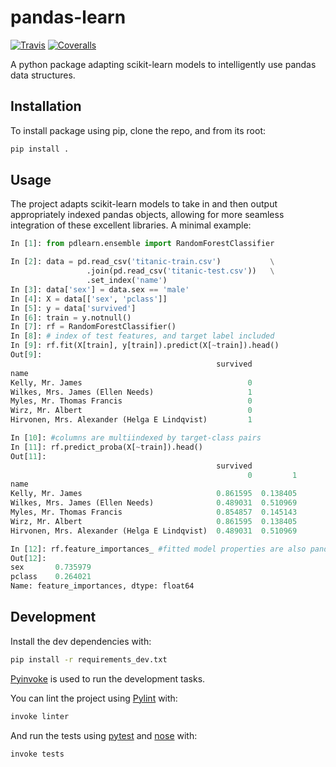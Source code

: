 # pandas-learn

[![Travis](https://img.shields.io/travis/richlewis42/pandas-learn.svg?style=flat-square)](https://travis-ci.org/richlewis42/pandas-learn) [![Coveralls](https://img.shields.io/coveralls/richlewis42/pandas-learn.svg?style=flat-square)](https://coveralls.io/github/richlewis42/pandas-learn)

A python package adapting scikit-learn models to intelligently use pandas
data structures.

## Installation

To install package using pip, clone the repo, and from its root:

```bash
pip install .
```

## Usage

The project adapts scikit-learn models to take in and then output appropriately
indexed pandas objects, allowing for more seamless integration of these
excellent libraries. A minimal example:

```python
In [1]: from pdlearn.ensemble import RandomForestClassifier

In [2]: data = pd.read_csv('titanic-train.csv')           \
                 .join(pd.read_csv('titanic-test.csv'))   \
                 .set_index('name')
In [3]: data['sex'] = data.sex == 'male'
In [4]: X = data[['sex', 'pclass']]
In [5]: y = data['survived']
In [6]: train = y.notnull()
In [7]: rf = RandomForestClassifier()
In [8]: # index of test features, and target label included
In [9]: rf.fit(X[train], y[train]).predict(X[~train]).head()
Out[9]:
                                              survived
name                                                  
Kelly, Mr. James                                     0
Wilkes, Mrs. James (Ellen Needs)                     1
Myles, Mr. Thomas Francis                            0
Wirz, Mr. Albert                                     0
Hirvonen, Mrs. Alexander (Helga E Lindqvist)         1

In [10]: #columns are multiindexed by target-class pairs
In [11]: rf.predict_proba(X[~train]).head()
Out[11]:
                                              survived          
                                                     0         1
name                                                            
Kelly, Mr. James                              0.861595  0.138405
Wilkes, Mrs. James (Ellen Needs)              0.489031  0.510969
Myles, Mr. Thomas Francis                     0.854857  0.145143
Wirz, Mr. Albert                              0.861595  0.138405
Hirvonen, Mrs. Alexander (Helga E Lindqvist)  0.489031  0.510969

In [12]: rf.feature_importances_ #fitted model properties are also pandas
Out[12]:
sex       0.735979
pclass    0.264021
Name: feature_importances, dtype: float64
```

## Development

Install the dev dependencies with:

```bash
pip install -r requirements_dev.txt
```

[Pyinvoke](http://www.pyinvoke.org) is used to run the development tasks.

You can lint the project using [Pylint](pylint.org) with:
```bash
invoke linter
```

And run the tests using [pytest](pytest.org) and [nose](nose.readthedocs.org) with:
```bash
invoke tests
```
